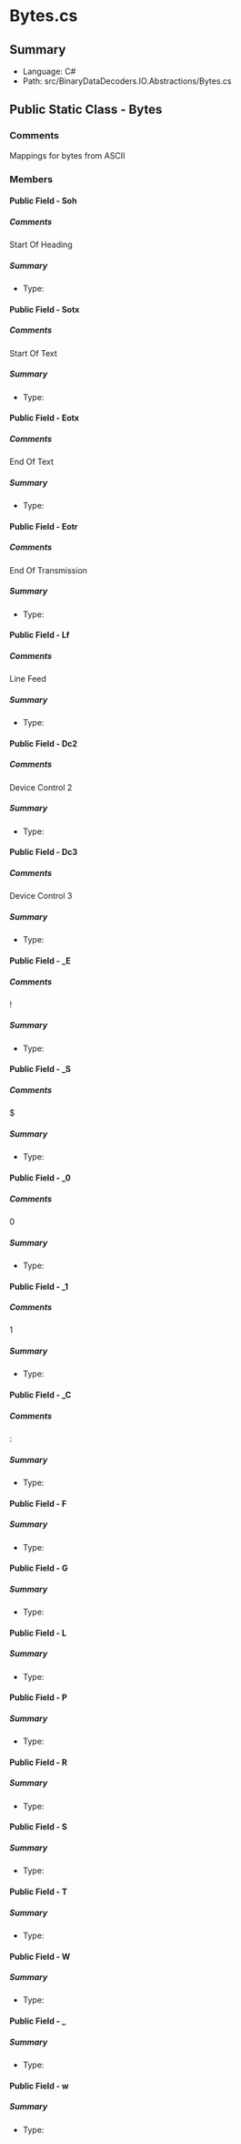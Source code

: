 ﻿# Bytes.cs

## Summary

* Language: C#
* Path: src/BinaryDataDecoders.IO.Abstractions/Bytes.cs

## Public Static Class - Bytes

### Comments

 <summary>
 Mappings for bytes from ASCII
 </summary>

### Members

#### Public Field - Soh

##### Comments

 <summary>
 Start Of Heading
 </summary>

##### Summary

 * Type: 

#### Public Field - Sotx

##### Comments

 <summary>
 Start Of Text
 </summary>

##### Summary

 * Type: 

#### Public Field - Eotx

##### Comments

 <summary>
 End Of Text
 </summary>

##### Summary

 * Type: 

#### Public Field - Eotr

##### Comments

 <summary>
 End Of Transmission
 </summary>

##### Summary

 * Type: 

#### Public Field - Lf

##### Comments

 <summary>
 Line Feed
 </summary>

##### Summary

 * Type: 

#### Public Field - Dc2

##### Comments

 <summary>
 Device Control 2
 </summary>

##### Summary

 * Type: 

#### Public Field - Dc3

##### Comments

 <summary>
 Device Control 3
 </summary>

##### Summary

 * Type: 

#### Public Field - _E

##### Comments

 <summary>
 !
 </summary>

##### Summary

 * Type: 

#### Public Field - _S

##### Comments

 <summary>
 $
 </summary>

##### Summary

 * Type: 

#### Public Field - _0

##### Comments

 <summary>
 0
 </summary>

##### Summary

 * Type: 

#### Public Field - _1

##### Comments

 <summary>
 1
 </summary>

##### Summary

 * Type: 

#### Public Field - _C

##### Comments

 <summary>
 :
 </summary>

##### Summary

 * Type: 

#### Public Field - F

##### Summary

 * Type: 

#### Public Field - G

##### Summary

 * Type: 

#### Public Field - L

##### Summary

 * Type: 

#### Public Field - P

##### Summary

 * Type: 

#### Public Field - R

##### Summary

 * Type: 

#### Public Field - S

##### Summary

 * Type: 

#### Public Field - T

##### Summary

 * Type: 

#### Public Field - W

##### Summary

 * Type: 

#### Public Field - _

##### Summary

 * Type: 

#### Public Field - w

##### Summary

 * Type: 

